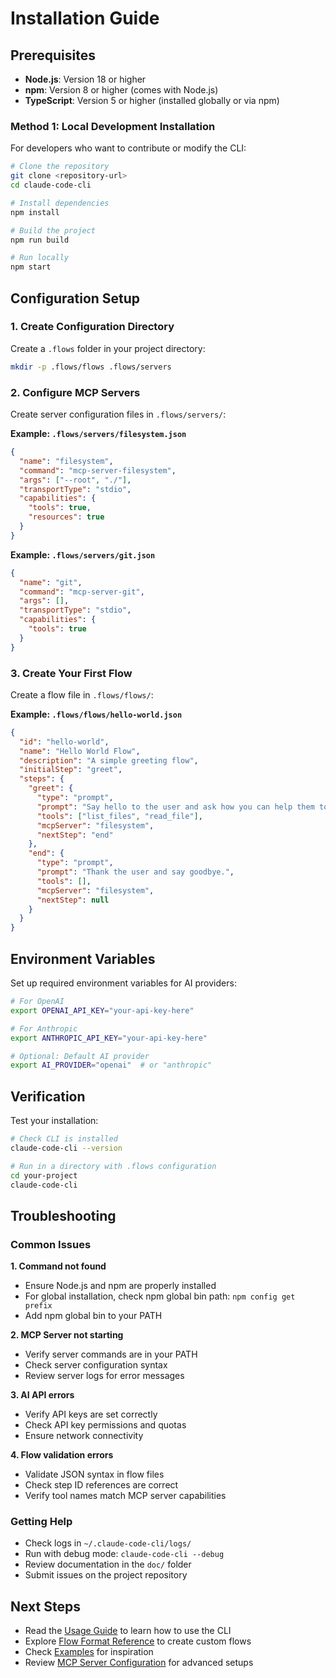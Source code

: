 # Installation Guide

## Prerequisites

- **Node.js**: Version 18 or higher
- **npm**: Version 8 or higher (comes with Node.js)
- **TypeScript**: Version 5 or higher (installed globally or via npm)

### Method 1: Local Development Installation

For developers who want to contribute or modify the CLI:

```bash
# Clone the repository
git clone <repository-url>
cd claude-code-cli

# Install dependencies
npm install

# Build the project
npm run build

# Run locally
npm start
```

## Configuration Setup

### 1. Create Configuration Directory

Create a `.flows` folder in your project directory:

```bash
mkdir -p .flows/flows .flows/servers
```

### 2. Configure MCP Servers

Create server configuration files in `.flows/servers/`:

**Example: `.flows/servers/filesystem.json`**
```json
{
  "name": "filesystem",
  "command": "mcp-server-filesystem",
  "args": ["--root", "./"],
  "transportType": "stdio",
  "capabilities": {
    "tools": true,
    "resources": true
  }
}
```

**Example: `.flows/servers/git.json`**
```json
{
  "name": "git",
  "command": "mcp-server-git", 
  "args": [],
  "transportType": "stdio",
  "capabilities": {
    "tools": true
  }
}
```

### 3. Create Your First Flow

Create a flow file in `.flows/flows/`:

**Example: `.flows/flows/hello-world.json`**
```json
{
  "id": "hello-world",
  "name": "Hello World Flow",
  "description": "A simple greeting flow",
  "initialStep": "greet",
  "steps": {
    "greet": {
      "type": "prompt",
      "prompt": "Say hello to the user and ask how you can help them today.",
      "tools": ["list_files", "read_file"],
      "mcpServer": "filesystem",
      "nextStep": "end"
    },
    "end": {
      "type": "prompt", 
      "prompt": "Thank the user and say goodbye.",
      "tools": [],
      "mcpServer": "filesystem",
      "nextStep": null
    }
  }
}
```

## Environment Variables

Set up required environment variables for AI providers:

```bash
# For OpenAI
export OPENAI_API_KEY="your-api-key-here"

# For Anthropic
export ANTHROPIC_API_KEY="your-api-key-here"

# Optional: Default AI provider
export AI_PROVIDER="openai"  # or "anthropic"
```

## Verification

Test your installation:

```bash
# Check CLI is installed
claude-code-cli --version

# Run in a directory with .flows configuration
cd your-project
claude-code-cli
```

## Troubleshooting

### Common Issues

**1. Command not found**
- Ensure Node.js and npm are properly installed
- For global installation, check npm global bin path: `npm config get prefix`
- Add npm global bin to your PATH

**2. MCP Server not starting**
- Verify server commands are in your PATH
- Check server configuration syntax
- Review server logs for error messages

**3. AI API errors**
- Verify API keys are set correctly
- Check API key permissions and quotas
- Ensure network connectivity

**4. Flow validation errors**
- Validate JSON syntax in flow files
- Check step ID references are correct
- Verify tool names match MCP server capabilities

### Getting Help

- Check logs in `~/.claude-code-cli/logs/`
- Run with debug mode: `claude-code-cli --debug`
- Review documentation in the `doc/` folder
- Submit issues on the project repository

## Next Steps

- Read the [Usage Guide](usage.md) to learn how to use the CLI
- Explore [Flow Format Reference](flow-format.md) to create custom flows
- Check [Examples](examples.md) for inspiration
- Review [MCP Server Configuration](mcp-servers.md) for advanced setups 